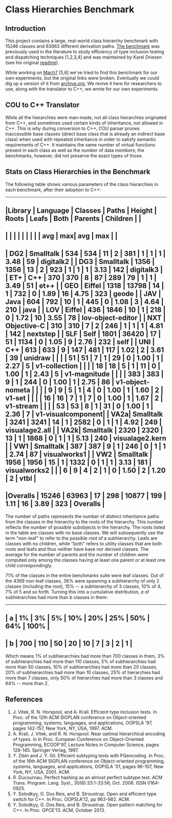 Class Hierarchies Benchmark
===========================

Introduction
------------

This project contains a large, real-world class hierarchy benchmark with 15246
classes and 63963 different derivation paths. [The benchmark](cou) was previously
used in the literature to study efficiency of type inclusion testing and dispatching 
techniques [1,2,3,4] and was maintained by Karel Driesen (see his original 
[readme](cou/readme)).
 
While working on [Mach7](http://bit.ly/Mach7) [5,6] we've tried to find this benchmark 
for our own experiments, but the original links were broken. Eventually we could 
dig up a version of it from 
[archive.org](http://web.archive.org/web/20050403120458/http://www.cs.ucsb.edu/labs/oocsb/),
We revive it here for researchers to use, along with the translator to C++, we 
wrote for our own experiments.

COU to C++ Translator
---------------------

While all the hierarchies were man-made, not all class hierarchies originated 
from C++, and sometimes used certain kinds of inheritance, not allowed in C++.
This is why during conversion to C++, COU parser prunes inaccessible base classes 
(direct base class that is already an indirect base class) when used with repeated 
inheritance in order to satisfy semantic requirements of C++. It maintains 
the same number of virtual functions present in each class as well as the number 
of data members; the benchmarks, however, did not preserve the exact types of those.

Stats on Class Hierarchies in the Benchmark
-------------------------------------------

The following table shows various parameters of the class hierarchies in each benchmark, after their adoption to C++: 

-----------------------------------------------------------------------------------------------------------------------
|Library | Language    | Classes | Paths | Height | Roots | Leafs | Both |  Parents  |  Children  |                   |
-----------------------------------------------------------------------------------------------------------------------
|        |             |         |       |        |       |       |      | avg  | max| avg  | max |                   |
-----------------------------------------------------------------------------------------------------------------------
|    DG2 | Smalltalk   |     534 |   534 |     11 |     2 |   381 |    1 | 1    |  1 | 3.48 |  59 | digitalk2         |
|    DG3 | Smalltalk   |    1356 |  1356 |     13 |     2 |   923 |    1 | 1    |  1 | 3.13 | 142 | digitalk3         |
|    ET+ | C++         |     370 |   370 |      8 |    87 |   289 |   79 | 1    |  1 | 3.49 |  51 | et++              |
|    GEO | Eiffel      |    1318 | 13798 |     14 |     1 |   732 |    0 | 1.89 | 16 | 4.75 | 323 | geode             |
|    JAV | Java        |     604 |   792 |     10 |     1 |   445 |    0 | 1.08 |  3 | 4.64 | 210 | java              |
|    LOV | Eiffel      |     436 |  1846 |     10 |     1 |   218 |    0 | 1.72 | 10 | 3.55 |  78 | lov-object-editor |
|    NXT | Objective-C |     310 |   310 |      7 |     2 |   246 |    1 | 1    |  1 | 4.81 | 142 | nextstep          |
|    SLF | Self        |    1801 | 36420 |     17 |    51 |  1134 |    0 | 1.05 |  9 | 2.76 | 232 | self              |
|    UNI | C++         |     613 |   633 |      9 |   147 |   481 |  117 | 1.02 |  2 | 3.61 |  39 | unidraw           |
|        |             |      51 |    51 |      7 |     1 |    29 |    0 | 1.00 |  1 | 2.27 |   5 | v1-collection     |
|        |             |      18 |    18 |      5 |     1 |    11 |    0 | 1.00 |  1 | 2.43 |   5 | v1-magnitude      |
|        |             |     383 |   383 |      9 |     1 |   244 |    0 | 1.00 |  1 | 2.75 |  86 | v1-object-nometa  |
|        |             |       9 |     9 |      5 |     1 |     4 |    0 | 1.00 |  1 | 1.60 |   2 | v1-set            |
|        |             |      16 |    16 |      7 |     1 |     7 |    0 | 1.00 |  1 | 1.67 |   2 | v1-stream         |
|        |             |      53 |    53 |      8 |     1 |    31 |    0 | 1.00 |  1 | 2.36 |   7 | v1-visualcomponent|
|    VA2a| Smalltalk   |    3241 |  3241 |     14 |     1 |  2582 |    0 | 1    |  1 | 4.92 | 249 | visualage2.all    |
|    VA2k| Smalltalk   |    2320 |  2320 |     13 |     1 |  1868 |    0 | 1    |  1 | 5.13 | 240 | visualage2.kern   |
|    VW1 | Smalltalk   |     387 |   387 |      9 |     1 |   246 |    0 | 1    |  1 | 2.74 |  87 | visualworks1      |
|    VW2 | Smalltalk   |    1956 |  1956 |     15 |     1 |  1332 |    0 | 1    |  1 | 3.13 | 181 | visualworks2      |
|                      |       6 |     9 |      4 |     2 |     1 |    0 | 1.50 |  2 | 1.20 |   2 | vtbl              |
-----------------------------------------------------------------------------------------------------------------------
|Overalls              |   15246 | 63963 |     17 |   298 | 10877 |  199 | 1.11 | 16 | 3.89 | 323 | Overalls          |
-----------------------------------------------------------------------------------------------------------------------

The number of paths represents the number of distinct inheritance paths from the 
classes in the hierarchy to the roots of the hierarchy. This number reflects the number of possible subobjects in the 
hierarchy. The roots listed in the table are classes with no base classes. We 
will subsequently use the term "non-leaf" to refer to the possible root of 
a subhierarchy. Leafs are classes with no children, while "both" refers to 
utility classes that are both roots and leafs and thus neither have base nor 
derived classes. The average for the number of parents and the number of 
children were computed only among the classes having at least one parent or at 
least one child correspondingly.

71% of the classes in the entire benchmarks suite were leaf classes. 
Out of the 4369 non-leaf classes, 36% were spawning a subhierarchy of only 
2 classes (including the root), 15% -- a subhierarchy of 3 classes, 
10% of 4, 7% of 5 and so forth. Turning this into a cumulative distribution, 
$a%$ of subhierarchies had more than $b$ classes in them:

-----------------------------------------------------------
| a |  1% |  3% | 5% | 10% | 20% | 25% | 50% | 64% | 100% |
-----------------------------------------------------------
| b | 700 | 110 | 50 |  20 |  10 |   7 |   3 |   2 |    1 |
-----------------------------------------------------------

Which means 
1% of subhierarchies had more than 700 classes in them, 3% of subhierarchies 
had more than 110 classes, 5% of subhierarchies had more than 50 classes, 10% 
of subhierarchies had more than 20 classes, 20% of subhierarchies had more than 
10 classes, 25% of hierarchies had more than 7 classes, only 50% of 
hierarchies had more than 3 classes and 64% -- more than 2.

References
----------

1. J. Vitek, R. N. Horspool, and A. Krall. Efficient type inclusion tests. In Proc. of the 12th ACM SIGPLAN conference on Object-oriented programming, systems, languages, and applications, OOPSLA '97, pages 142-157, New York, NY, USA, 1997. ACM.
2. A. Krall, J. Vitek, and R. N. Horspool. Near optimal hierarchical encoding of types. In In Proc. European Conference on Object-Oriented Programming, ECOOP'97, Lecture Notes in Computer Science, pages 128-145. Springer-Verlag, 1997.
3. Y. Zibin and J. Y. Gil. Efficient subtyping tests with PQencoding. In Proc. of the 16th ACM SIGPLAN conference on Object-oriented programming, systems, languages, and applications, OOPSLA '01, pages 96-107, New York, NY, USA, 2001. ACM.
4. R. Ducournau. Perfect hashing as an almost perfect subtype test. ACM Trans. Program. Lang. Syst., 30(6):33:1-33:56, Oct. 2008. ISSN 0164-0925.
5. Y. Solodkyy, G. Dos Reis, and B. Stroustrup. Open and efficient type switch for C++. In Proc. OOPSLA'12, pp 963-982. ACM.
6. Y. Solodkyy, G. Dos Reis, and B. Stroustrup. Open pattern matching for C++. In Proc. GPCE'13. ACM, October 2013.
